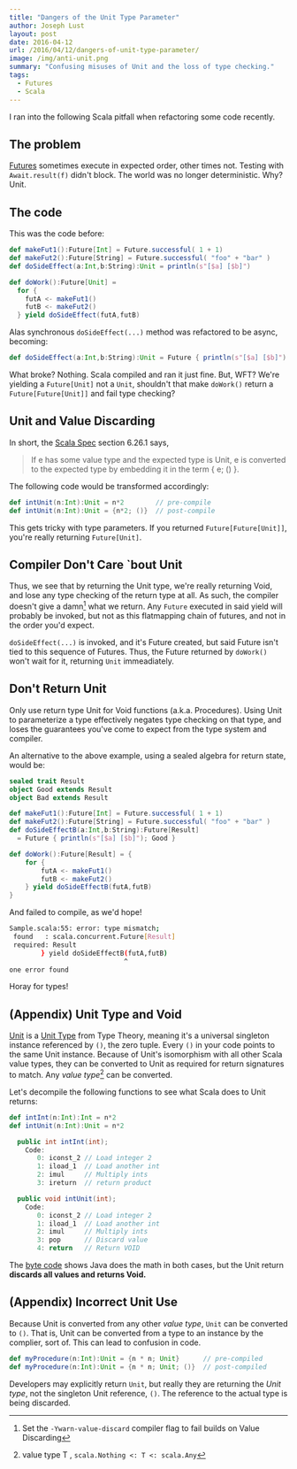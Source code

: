```yaml
---
title: "Dangers of the Unit Type Parameter"
author: Joseph Lust
layout: post
date: 2016-04-12
url: /2016/04/12/dangers-of-unit-type-parameter/
image: /img/anti-unit.png
summary: "Confusing misuses of Unit and the loss of type checking."
tags:
  - Futures
  - Scala
---
```


I ran into the following Scala pitfall when refactoring some code recently.

## The problem
[Futures][0] sometimes execute in expected order, other times not. Testing with `Await.result(f)` didn't block. The world was no longer deterministic. Why? Unit.

## The code

This was the code before:

```scala
def makeFut1():Future[Int] = Future.successful( 1 + 1) 
def makeFut2():Future[String] = Future.successful( "foo" + "bar" )
def doSideEffect(a:Int,b:String):Unit = println(s"[$a] [$b]")

def doWork():Future[Unit] = 
  for {
    futA <- makeFut1()
    futB <- makeFut2()
  } yield doSideEffect(futA,futB)
```

Alas synchronous `doSideEffect(...)` method was refactored to be async, becoming:

```scala
def doSideEffect(a:Int,b:String):Unit = Future { println(s"[$a] [$b]") }
```

What broke? Nothing. Scala compiled and ran it just fine. But, WFT? We're yielding a `Future[Unit]` not a `Unit`, shouldn't that make `doWork()` return a `Future[Future[Unit]]` and fail type checking?

## Unit and Value Discarding

In short, the [Scala Spec][5] section 6.26.1 says,

>If e has some value type and the expected type is Unit, e is converted
to the expected type by embedding it in the term { e; () }.

The following code would be transformed accordingly:

```scala
def intUnit(n:Int):Unit = n*2        // pre-compile
def intUnit(n:Int):Unit = {n*2; ()}  // post-compile
```

This gets tricky with type parameters. If you returned `Future[Future[Unit]]`, you're really returning `Future[Unit]`.


## Compiler Don't Care `bout Unit

Thus, we see that by returning the Unit type, we're really returning Void, and lose any type checking of the return type at all. As such, the compiler doesn't give a damn[^1] what we return.  Any `Future` executed in said yield will probably be invoked, but not as this flatmapping chain of futures, and not in the order you'd expect. 

`doSideEffect(...)` is invoked, and it's Future created, but said Future isn't tied to this sequence of Futures. Thus, the Future returned by `doWork()` won't wait for it, returning `Unit` immeadiately.

## Don't Return Unit

Only use return type Unit for Void functions (a.k.a. Procedures). Using Unit to parameterize a type effectively negates type checking on that type, and loses the guarantees you've come to expect from the type system and compiler.

An alternative to the above example, using a sealed algebra for return state, would be:

```scala
sealed trait Result
object Good extends Result
object Bad extends Result

def makeFut1():Future[Int] = Future.successful( 1 + 1) 
def makeFut2():Future[String] = Future.successful( "foo" + "bar" )
def doSideEffectB(a:Int,b:String):Future[Result] 
  = Future { println(s"[$a] [$b]"); Good }

def doWork():Future[Result] = {
    for {
        futA <- makeFut1()
        futB <- makeFut2()
    } yield doSideEffectB(futA,futB)
}
```

And failed to compile, as we'd hope!

```bash
Sample.scala:55: error: type mismatch;
 found   : scala.concurrent.Future[Result]
 required: Result
        } yield doSideEffectB(futA,futB)
                             ^
one error found
```
Horay for types!

## (Appendix) Unit Type and Void

[Unit][3] is a [Unit Type][6] from Type Theory, meaning it's a universal singleton instance referenced by `()`, the zero tuple. Every `()` in your code points to the same Unit instance. Because of Unit's isomorphism with all other Scala value types, they can be converted to Unit as required for return signatures to match. Any *value type*[^2] can be converted.

Let's decompile the following functions to see what Scala does to Unit returns:

```scala
def intInt(n:Int):Int = n*2
def intUnit(n:Int):Unit = n*2
```

```java
  public int intInt(int);
    Code:
       0: iconst_2 // Load integer 2
       1: iload_1  // Load another int
       2: imul     // Multiply ints 
       3: ireturn  // return product

```

```java
  public void intUnit(int);
    Code:
       0: iconst_2 // Load integer 2
       1: iload_1  // Load another int
       2: imul     // Multiply ints 
       3: pop      // Discard value
       4: return   // Return VOID
```

The [byte code][4] shows Java does the math in both cases, but the Unit return **discards all values and returns Void.**

## (Appendix) Incorrect Unit Use

Because Unit is converted from any other *value type*, `Unit` can be converted to `()`. That is, Unit can be converted from a type to an instance by the complier, sort of. This can lead to confusion in code. 

```scala
def myProcedure(n:Int):Unit = {n * n; Unit}      // pre-compiled
def myProcedure(n:Int):Unit = {n * n; Unit; ()}  // post-compiled
```

Developers may explicitly return `Unit`, but really they are returning the *Unit type*, not the singleton Unit reference, `()`. The reference to the actual type is being discarded.


 [^2]: value type T , `scala.Nothing <: T <: scala.Any`
 [^1]: Set the `-Ywarn-value-discard` compiler flag to fail builds on Value Discarding

 [0]: http://docs.scala-lang.org/overviews/core/futures.html#futures
 [6]: https://en.wikipedia.org/wiki/Unit_type
 [3]: http://www.scala-lang.org/files/archive/nightly/docs/library/index.html#scala.Unit$
 [4]: https://en.wikipedia.org/wiki/Java_bytecode_instruction_listings
 [5]: http://www.scala-lang.org/docu/files/ScalaReference.pdf
